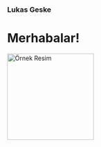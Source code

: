 ### Lukas Geske

<h1>Merhabalar!</h1>
<div style="display: flex;">
    <img src="https://media.tenor.com/m97ACRCSn_kAAAAM/hello-minion.gif" alt="Örnek Resim" style="width: 200px; height: 200px; margin-right: 20px;">
</div>


<!--
**lukasgeske/lukasgeske** is a ✨ _special_ ✨ repository because its `README.md` (this file) appears on your GitHub profile.

Here are some ideas to get you started:

- 🔭 I’m currently working on making guitar pedal sounds.
- 🌱 I’m currently learning Python
- 💬 Ask me about: Anything
- 📫 How to reach me: e-Mail
- 😄 Pronouns: As wl all know there's just 2 and I'm a males.
-->
